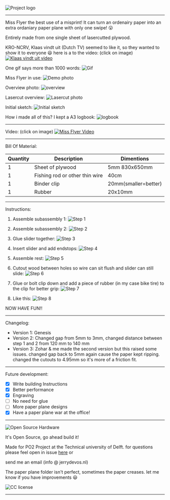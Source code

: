 ![Project logo](Pictures/Miss-flyer-logo.png)
***
Miss Flyer the best use of a misprint!
It can turn an ordenairy paper into an extra ordaniary paper plane with only one swipe! :open_mouth:


Entirely made from one single sheet of lasercutted plywood.

KRO-NCRV, Klaas vindt uit (Dutch TV) seemed to like it, so they wanted to show it to everyone :smiley:
here is a to the video:
(click on image)
[![Klaas vindt uit video ](https://img.youtube.com/vi/qRwEvvZekd8/maxresdefault.jpg)](https://www.youtube.com/watch?v=qRwEvvZekd8)

One gif says more than 1000 words:
![Gif](Pictures/Miss-Flyer.gif)

Miss Flyer in use:
![Demo photo](Pictures/Miss-Flyer-in-use.jpg)

Overview photo:
![overview](Pictures/Miss-Flyer.jpg)

Lasercut overview:
![Lasercut photo](Pictures/Miss-Flyer-lasercut.png)

Initial sketch:
![Initial sketch](Pictures/Miss-Flyer-sketch.png)

How i made all of this? I kept a A3 logbook:
![logbook](Pictures/Logbook.gif)

***
Video:
(click on image)
[![Miss Flyer Video ](http://img.youtube.com/vi/A3kHtu0t324/maxresdefault.jpg)](https://www.youtube.com/watch?v=A3kHtu0t324)

***
Bill Of Material:


|Quantity|Description|Dimentions|
|--------|-----------|---------|
|1|Sheet of plywood|5mm 830x650mm|
|1|Fishing rod or other thin wire|40cm|
|1|Binder clip|20mm(smaller=better)|
|1|Rubber|20x10mm|

***

Instructions:
1. Assemble subassembly 1:
![Step 1](Pictures/Building_instructions/sub1.jpg)

2. Assemble subassembly 2:
![Step 2](Pictures/Building_instructions/sub2.jpg)

3. Glue slider together:
![Step 3](Pictures/Building_instructions/sub3.jpg)

4. Insert slider and add endstops:
![Step 4](Pictures/Building_instructions/sub4.jpg)

5. Assemble rest:
![Step 5](Pictures/Building_instructions/sub5.jpg)

6. Cutout wood between holes so wire can sit flush and slider can still slide:
![Step 6](Pictures/Building_instructions/step6.jpg)

7. Glue or bolt clip down and add a piece of rubber (in my case bike tire) to the clip for better grip:
![Step 7](Pictures/Building_instructions/step7.jpg)

8. Like this:
![Step 8](Pictures/Building_instructions/step8.jpg)

NOW HAVE FUN!!
***
Changelog:
 - Version 1: Genesis
 - Version 2: Changed gap from 5mm to 3mm, changed distance between step 1 and 2 from 120 mm to 140 mm
 - Version 3: Zohar & me made the second version but this raised some issues. changed gap back to 5mm again cause the paper kept ripping. changed the cutouts to 4.95mm so it's more of a friction fit.
***
Future development:
 - [x] Write building Instructions
 - [x] Better performance
 - [x] Engraving
 - [ ] No need for glue
 - [ ] More paper plane designs
 - [x] Have a paper plane war at the office!

***
![Open Source Hardware](Pictures/OpenSourceHardware.svg)

It's Open Source, go ahead build it!

Made for PO2 Project at the Technical university of Delft.
for questions please feel open in issue [here](https://github.com/Jerzeek/Miss-Flyer/issues) or

send me an email (info @ jerrydevos.nl)

The paper plane folder isn't perfect, sometimes the paper creases. let me know if you have improvements :smiley:

![CC license](https://i.creativecommons.org/l/by-sa/4.0/88x31.png)


***

